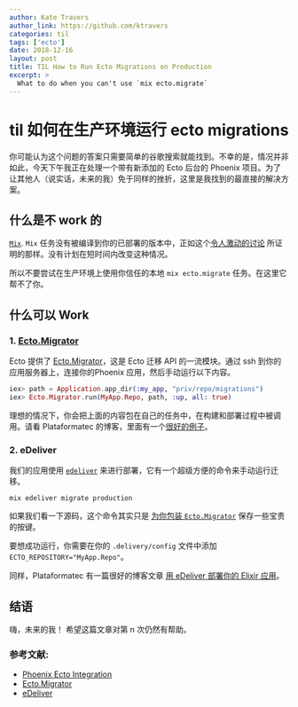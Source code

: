 ```yaml
---
author: Kate Travers
author_link: https://github.com/ktravers
categories: til
tags: ['ecto']
date: 2018-12-16
layout: post
title: TIL How to Run Ecto Migrations on Production
excerpt: >
  What to do when you can't use `mix ecto.migrate`
---
```


# til 如何在生产环境运行 ecto migrations

你可能认为这个问题的答案只需要简单的谷歌搜索就能找到。不幸的是，情况并非如此，今天下午我正在处理一个带有新添加的 Ecto 后台的 Phoenix 项目。为了让其他人（说实话，未来的我）免于同样的挫折，这里是我找到的最直接的解决方案。

## 什么是不 work 的

[`Mix`](https://elixirschool.com/lessons/basics/mix/). `Mix` 任务没有被编译到你的已部署的版本中，正如这个[令人激动的讨论](https://github.com/bitwalker/exrm/issues/67) 所证明的那样。没有计划在短时间内改变这种情况。

所以不要尝试在生产环境上使用你信任的本地 `mix ecto.migrate` 任务。在这里它帮不了你。
## 什么可以 Work

### 1. [Ecto.Migrator](https://hexdocs.pm/ecto/Ecto.Migrator.html)

Ecto 提供了 [Ecto.Migrator](https://hexdocs.pm/ecto/Ecto.Migrator.html)，这是 Ecto 迁移 API 的一流模块。通过 ssh 到你的应用服务器上，连接你的Phoenix 应用，然后手动运行以下内容。

```elixir
iex> path = Application.app_dir(:my_app, "priv/repo/migrations")
iex> Ecto.Migrator.run(MyApp.Repo, path, :up, all: true)
```

理想的情况下，你会把上面的内容包在自己的任务中，在构建和部署过程中被调用。请看 Plataformatec 的博客，里面有一个[很好的例子](http://blog.plataformatec.com.br/2016/04/running-migration-in-an-exrm-release/)。

### 2. eDeliver

我们的应用使用 [`edeliver`](https://github.com/edeliver/edeliver) 来进行部署，它有一个超级方便的命令来手动运行迁移。

```shell
mix edeliver migrate production
```

如果我们看一下源码，这个命令其实只是 [为你包装 `Ecto.Migrator`](https://github.com/edeliver/edeliver/blob/963610a90f67fc3671127e64df37a67ec365ef5b/lib/edeliver.ex#L124) 保存一些宝贵的按键。

要想成功运行，你需要在你的 `.delivery/config` 文件中添加 `ECTO_REPOSITORY="MyApp.Repo"`。

同样，Plataformatec 有一篇很好的博客文章 [用 eDeliver 部署你的 Elixir 应用](http://blog.plataformatec.com.br/2016/06/deploying-elixir-applications-with-edeliver/)。

## 结语

嗨，未来的我！ 希望这篇文章对第 n 次仍然有帮助。

### 参考文献:

- [Phoenix Ecto Integration](https://github.com/phoenixframework/phoenix_ecto)
- [Ecto.Migrator](https://hexdocs.pm/ecto_sql/Ecto.Migrator.html)
- [eDeliver](https://github.com/edeliver/edeliver)
